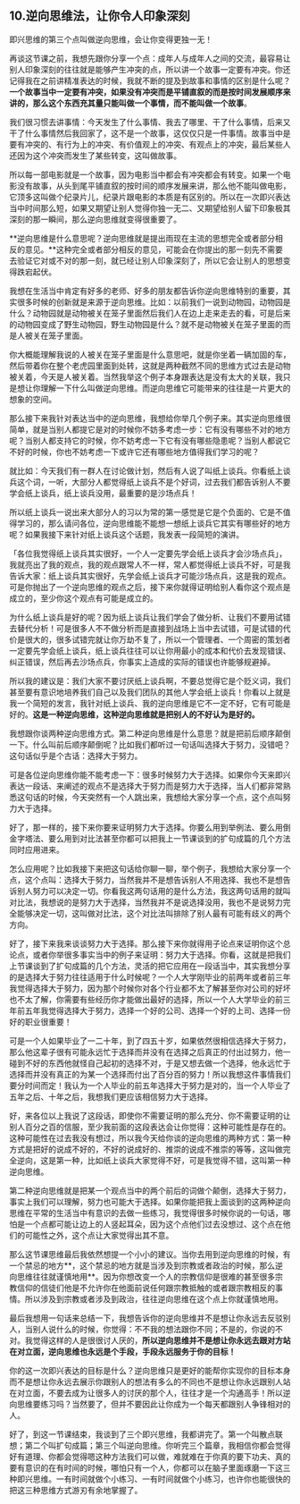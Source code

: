 ## 10.逆向思维法，让你令人印象深刻
即兴思维的第三个点叫做逆向思维，会让你变得更独一无！


再谈这节课之前，我想先跟你分享一个点：成年人与成年人之间的交流，最容易让别人印象深刻的往往就是能够产生冲突的点，所以讲一个故事一定要有冲突。你还记得我在之前讲精准表达的时候，我就不断的提及到故事和事情的区别是什么呢？**一个故事当中一定要有冲突，如果没有冲突而是平铺直叙的而是按时间发展顺序来讲的，那么这个东西充其量只能叫做一个事情，而不能叫做一个故事**。


我们很习惯去讲事情：今天发生了什么事情、我去了哪里、干了什么事情，后来又干了什么事情然后我回家了，这不是一个故事，这仅仅只是一件事情。故事当中是要有冲突的、有行为上的冲突、有价值观上的冲突、有观点上的冲突，最后某些人还因为这个冲突而发生了某些转变，这叫做故事。


所以每一部电影就是一个故事，因为电影当中都会有冲突都会有转变。如果一个电影没有故事，从头到尾平铺直叙的按时间的顺序发展来讲，那么他不能叫做电影，它顶多这叫做个纪录片儿，纪录片跟电影的本质是有区别的。所以在一次即兴表达当中时间那么短，如果又期望让别人觉得你独一无二、又期望给别人留下印象极其深刻的那一瞬间，那么逆向思维就变得很重要了。


**逆向思维是什么意思呢？逆向思维就是提出雨现在主流的思想完全或者部分相反的意见。**这种完全或者部分相反的意见，可能会在你提出的那一刻先不需要去验证它对或不对的那一刻，就已经让别人印象深刻了，所以它会让别人的思想变得跌宕起伏。


我想在生活当中肯定有好多的老师、好多的朋友都告诉你逆向思维特别的重要，其实很多时候的创新就是来源于逆向思维。比如：以前我们一说到动物园，动物园是什么？动物园就是动物被关在笼子里面然后我们人在边上走来走去的看，可是后来的动物园变成了野生动物园，野生动物园是什么？就不是动物被关在笼子里面的而是人被关在笼子里面。


你大概能理解我说的人被关在笼子里面是什么意思吧，就是你坐着一辆加固的车，然后带着你在整个老虎园里面到处转，这就是两种截然不同的思维方式过去是动物被关着，今天是人被关着。当然我举这个例子本身跟表达是没有太大的关联，我只是想让你理解一下什么叫做逆向思维。而逆向思维它可能带来的往往是一片更大的想象的空间。


那么接下来我针对表达当中的逆向思维，我想给你举几个例子来。其实逆向思维很简单，就是当别人都提它是对的时候你不妨多考虑一步：它有没有哪些不对的地方呢？当别人都支持它的时候，你不妨考虑一下它有没有哪些隐患呢？当别人都说它不好的时候，你也不妨考虑一下或许它还有哪些地方值得我们学习的呢？


就比如：今天我们有一群人在讨论做计划，然后有人说了叫纸上谈兵。你看纸上谈兵这个词，一听，大部分人都觉得纸上谈兵不是个好词，过去我们都告诉别人不要学会纸上谈兵，纸上谈兵没用，最重要的是沙场点兵！


所以纸上谈兵一说出来大部分人的习以为常的第一感觉是它是个负面的、它是不值得学习的，那么请问各位，逆向思维能不能想一想纸上谈兵它其实有哪些好的地方呢？如果我接下来针对纸上谈兵这个话题，我发表一段简短的演讲。


「各位我觉得纸上谈兵其实很好，一个人一定要先学会纸上谈兵才会沙场点兵」，我就亮出了我的观点，我的观点跟常人不一样，常人都觉得纸上谈兵不好，可是我告诉大家：纸上谈兵其实很好，先学会纸上谈兵才可能沙场点兵，这是我的观点。可是你抛出了一个逆向思维的观点之后，接下来你就得证明给别人看你这个观点是成立的，至少你这个观点有可能是成立的。


为什么纸上谈兵是好的呢？因为纸上谈兵让我们学会了做分析、让我们不要用试错去替代分析！可是很多人不不做分析而是直接到战场上当中去试错，可是试错的代价是很大的，很多试错完就让你万劫不复了，所以一个管理者、一个周密的策划者一定要先学会纸上谈兵，纸上谈兵往往可以让你用最小的成本和代价去发现错误、纠正错误，然后再去沙场点兵，你事实上造成的实际的错误也许能够规避掉。


所以我的建议是：我们大家不要讨厌纸上谈兵啊，不要总觉得它是个贬义词，我们甚至要有意识地培养我们自己以及我们团队的其他人学会纸上谈兵！你看以上就是我一个简短的发言，我针对纸上谈兵、我的逆向思维是它不一定不好，它有可能是好的。**这是一种逆向思维，这种逆向思维就是把别人的不好认为是好的。**


我想跟你谈两种逆向思维方式。第二种逆向思维是什么意思？就是把前后顺序颠倒一下。什么叫前后顺序颠倒呢？比如我们都听过一句话叫选择大于努力，没错吧？这句话似乎是个古话：选择大于努力。


可是各位逆向思维你能不能考虑一下：很多时候努力大于选择。如果你今天来即兴表达一段话、来阐述的观点不是选择大于努力而是努力大于选择，当人们都非常熟悉这句话的时候，今天突然有一个人跳出来，我想给大家分享一个点，这个点叫努力大于选择。


好了，那一样的，接下来你要来证明努力大于选择。你要么用到举例法、要么用倒金字塔法、要么用到对比法甚至你都可以把我上一节课谈到的扩句成篇的几个方法同时应用进来。


怎么应用呢？比如我接下来把这句话给你聊一聊，举个例子，我想给大家分享一个点，这个点叫：选择大于努力，当然我并不是想告诉别人不用选择、我也不是想告诉别人努力可以决定一切。你看我这两句话用的是什么方法，我这两句话用的就叫对比法，我想说的是努力大于选择，当然我并不是说选择没用，我也不是说努力完全能够决定一切，这叫做对比法，这个对比法叫排除了别人最有可能有歧义的两个方向。


好了，接下来我来谈谈努力大于选择。那么接下来你就得用子论点来证明你这个总论点，或者你举很多事实当中的例子来证明：努力大于选择。你看，这就是把我们上节课谈到了扩句成篇的几个方法，灵活的把它应用在一段话当中，其实我想分享的是选择大于努力往往适用于什么时候呢？一个人大学刚毕业的前两年或者前三年我觉得选择大于努力，因为那个时候你对各个行业都不太了解甚至你对公司的好坏也不太了解，你需要有些经历你才能做出最好的选择，所以一个人大学毕业的前三年前五年我觉得选择大于努力，选择一个好的公司、选择一个好的上司、选择一份好的职业很重要！


可是一个人如果毕业了一二十年，到了四五十岁，如果依然很相信选择大于努力，那么他这辈子很有可能永远忙于选择而并没有在选择之后真正的付出过努力，他一碰到不好的东西他就怪自己起初的选择不对，于是又想去做一个选择，他永远忙于选择而并没有真正的为某一个选择而付出了百分百的努力！所以我想这件事情我们要分时间而定！我认为一个人毕业的前五年选择大于努力是对的，当一个人毕业了五年之后、十年之后，我想我们更应该相信努力大于选择。


好，来各位以上我说了这段话，即使你不需要证明的那么充分、你不需要证明的让别人百分之百的信服，至少我前面的这段表达会让你觉得：这种可能性是存在的。这种可能性在过去我没有想过，所以我今天给你谈的逆向思维的两种方式：第一种方式是把好的说成不好的，不好的说成好的、推崇的说成不推崇的等等，这叫做完全逆向，这是第一种，比如纸上谈兵大家觉得不好，可是我觉得不错，这叫第一种逆向思维。


第二种逆向思维就是把某一个观点当中的两个前后的词做个颠倒，选择大于努力，事实上我们可以理解，努力也可能大于选择。如果你能把我上面谈到的这两种逆向思维在平常的生活当中有意识的去做一些练习，我觉得很多时候你说的一句话，哪怕是一个点都可能让边上的人竖起耳朵，因为这个点他们过去没想过、这个点在他们的可能性之外，这个点让大家觉得出其不意。


那么这节课思维最后我依然想提一个小小的建议。当你去用到逆向思维的时候，有一个禁忌的地方**，这个禁忌的地方就是当涉及到宗教或者政治的时候，那么逆向思维往往就谨慎地用**。因为你想改变一个人的宗教信仰是很难的甚至很多宗教信仰的信徒们他是不允许你在他面前说任何跟宗教抵触的或者跟宗教相反的事情。所以涉及到宗教或者涉及到政治，往往逆向思维在这个点上你就谨慎地用。


最后我想用一句话来总结一下，我想告诉你的逆向思维并不是想让你永远去反驳别人，当别人说什么的时候，你觉得：不不我的想法跟你不同；不是的，你说的不对。我觉得这样的人是很很讨人厌的，**所以逆向思维并不是想让你永远去跟对方站在对立面，逆向思维也永远是个手段，手段永远服务于你的目标！**


你的这一次即兴表达的目标是什么？逆向思维只是更好的能帮你实现你的目标本身而不是想让你永远去展示你跟别人的想法有多么的不同也不是想让你永远跟别人站在对立面，不要去成为让很多人的讨厌的那个人，往往才是一个沟通高手！所以逆向思维要练习吗？当然要了，但并不要因此让你成为一个每天都跟别人争锋相对的人。


好了，到这一节课结束，我谈到了三个即兴思维，我都讲完了。第一个叫散点联想；第二个叫扩句成篇；第三个叫逆向思维。你听完三个篇章，我相信你都会觉得好有道理、你都会觉得嗯这种方法我们可以做，难就难在于你真的要下功夫、真的要有意识的在有时间的时候，哪怕只有一个人，你都可以在脑子里面琢磨一下这三种即兴思维。一有时间就做个小练习、一有时间就做个小练习，也许你也能很快的把这三种思维方式游刃有余地掌握了。

